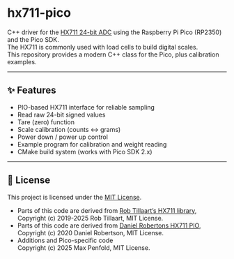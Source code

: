 # hx711-pico

C++ driver for the [HX711 24-bit ADC](https://www.mouser.com/datasheet/2/813/hx711_english-1022875.pdf) using the Raspberry Pi Pico (RP2350) and the Pico SDK.  
The HX711 is commonly used with load cells to build digital scales.  
This repository provides a modern C++ class for the Pico, plus calibration examples.

---

## ✨ Features
- PIO-based HX711 interface for reliable sampling
- Read raw 24-bit signed values
- Tare (zero) function
- Scale calibration (counts ↔ grams)
- Power down / power up control
- Example program for calibration and weight reading
- CMake build system (works with Pico SDK 2.x)

---

## 📜 License

This project is licensed under the [MIT License](LICENSE).

- Parts of this code are derived from [Rob Tillaart’s HX711 library](https://github.com/RobTillaart/HX711),  
  Copyright (c) 2019-2025 Rob Tillaart, MIT License.
- Parts of this code are derived from [Daniel Robertons HX711 PIO](https://github.com/endail/hx711),  
  Copyright (c) 2020 Daniel Robertson, MIT License.
- Additions and Pico-specific code  
  Copyright (c) 2025 Max Penfold, MIT License.

